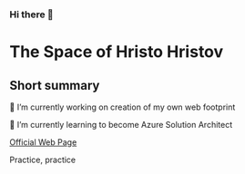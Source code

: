 ### Hi there 👋
# The Space of Hristo Hristov

## Short summary

🔭 I’m currently working on creation of my own web footprint

🌱 I’m currently learning to become Azure Solution Architect

[Official Web Page](https://h111359.github.io/)

Practice, practice

<!--
**h111359/h111359** is a ✨ _special_ ✨ repository because its `README.md` (this file) appears on your GitHub profile.

Here are some ideas to get you started:

- 🔭 I’m currently working on ...
- 🌱 I’m currently learning ...
- 👯 I’m looking to collaborate on ...
- 🤔 I’m looking for help with ...
- 💬 Ask me about ...
- 📫 How to reach me: ...
- 😄 Pronouns: ...
- ⚡ Fun fact: ...
-->


